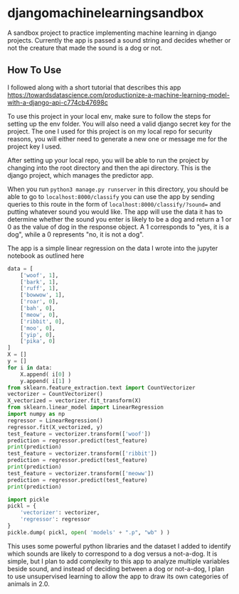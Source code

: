 # djangomachinelearningsandbox

A sandbox project to practice implementing machine learning in django projects. Currently the app is passed a sound string and decides whether or not the creature that made the sound is a dog or not. 

## How To Use

I followed along with a short tutorial that describes this app
https://towardsdatascience.com/productionize-a-machine-learning-model-with-a-django-api-c774cb47698c

To use this project in your local env, make sure to follow the steps for setting up the env folder. You will also need a valid django secret key for the project. The one I used for this project is on my local repo for security reasons, you will either need to generate a new one or message me for the project key I used. 

After setting up your local repo, you will be able to run the project by changing into the root directory and then the api directory. This is the django project, which manages the predictor app. 

When you run `python3 manage.py runserver` in this directory, you should be able to go to `localhost:8000/classify`
you can use the app by sending queries to this route in the form of `localhost:8000/classify/?sound=` and putting whatever sound you would like. The app will use the data it has to determine whether the sound you enter is likely to be a dog and return a 1 or 0 as the value of dog in the response object. A 1 corresponds to "yes, it is a dog", while a 0 represents "no, it is not a dog".



The app is a simple linear regression on the data I wrote into the jupyter notebook as outlined here

```python
data = [
    ['woof', 1],
    ['bark', 1],
    ['ruff', 1],
    ['bowwow', 1],
    ['roar', 0],
    ['bah', 0],
    ['meow', 0],
    ['ribbit', 0],
    ['moo', 0],
    ['yip', 0],
    ['pika', 0]
]
X = []
y = []
for i in data:
    X.append( i[0] )
    y.append( i[1] )
from sklearn.feature_extraction.text import CountVectorizer
vectorizer = CountVectorizer()
X_vectorized = vectorizer.fit_transform(X)
from sklearn.linear_model import LinearRegression
import numpy as np
regressor = LinearRegression()
regressor.fit(X_vectorized, y)
test_feature = vectorizer.transform(['woof'])
prediction = regressor.predict(test_feature)
print(prediction)
test_feature = vectorizer.transform(['ribbit'])
prediction = regressor.predict(test_feature)
print(prediction)
test_feature = vectorizer.transform(['meoww'])
prediction = regressor.predict(test_feature)
print(prediction)

import pickle
pickl = {
    'vectorizer': vectorizer,
    'regressor': regressor
}
pickle.dump( pickl, open( 'models' + ".p", "wb" ) )
```
This uses some powerful python libraries and the dataset I added to identify which sounds are likely to correspond to a dog versus a not-a-dog. It is simple, but I plan to add complexity to this app to analyze multiple variables beside sound, and instead of deciding between a dog or not-a-dog, I plan to use unsupervised learning to allow the app to draw its own categories of animals in 2.0.

